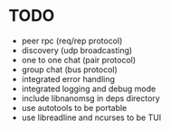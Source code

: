 TODO
=====

- peer rpc (req/rep protocol)
- discovery (udp broadcasting)
- one to one chat (pair protocol)
- group chat (bus protocol)
- integrated error handling
- integrated logging and debug mode
- include libnanomsg in deps directory
- use autotools to be portable
- use libreadline and ncurses to be TUI
